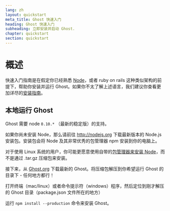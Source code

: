 ```yaml
---
lang: zh
layout: quickstart
meta_title: Ghost 快速入门
heading: Ghost 快速入门
subheading: 立即安装并启动 Ghost.
chapter: quickstart
section: quickstart
---
```


# 概述 <a id="overview"></a>

快速入门指南是在假定你已经熟悉 [Node](http://nodejs.org)，或者 ruby on rails 这种类似架构的前提下，帮助你安装并运行 Ghost。如果你不太了解上述语言，我们建议你查看更加详尽的[安装指南](/installation.html)。

## 本地运行 Ghost <a id="ghost-local"></a>

Ghost 需要 node `0.10.*` （最新的稳定版）的支持。

如果你尚未安装 Node，那么请前往 <http://nodejs.org> 下载最新版本的 Node.js 安装包。安装包会将 Node 及其非常优秀的包管理器 npm 安装到你的电脑上。 

对于使用 Linux 系统的用户，你可能更愿意使用自带的[包管理器来安装 Node](https://github.com/joyent/node/wiki/Installing-Node.js-via-package-manager)，而不是通过 .tar.gz 压缩包来安装。

接下来，从 [Ghost.org](http://ghost.org) 下载最新的 Ghost。将压缩包解压到你希望运行 Ghost 的目录下 - 任何地方都行！

打开终端（mac/linux）或者命令提示符（windows）程序，然后定位到刚才解压的 Ghost 目录（package.json 文件所在的地方）

运行 `npm install --production` 命令来安装 Ghost。

<!--<h2 id="customise">Customise & Configure Ghost</h2>

<h2 id="ghost-deploy">Deploy Ghost</h2>

<ol>
    <li>In the Terminal / Command Prompt, type <code>npm start</code></li>
    <li><p>This will have launched your Ghost blog, visit one  <a href="http://localhost:2368/">http://localhost:2368/</a> to see</p></li>
</ol>
-->